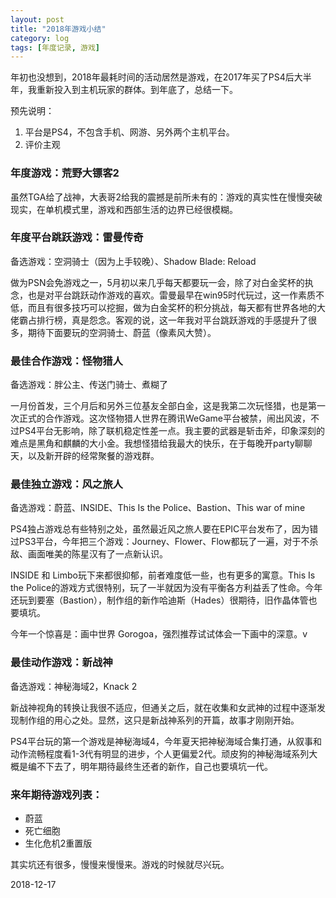 ```yaml
---
layout: post
title: "2018年游戏小结"
category: log
tags: [年度记录, 游戏]
---
```


年初也没想到，2018年最耗时间的活动居然是游戏，在2017年买了PS4后大半年，我重新投入到主机玩家的群体。到年底了，总结一下。

预先说明：

1. 平台是PS4，不包含手机、网游、另外两个主机平台。
2. 评价主观

### 年度游戏：荒野大镖客2

虽然TGA给了战神，大表哥2给我的震撼是前所未有的：游戏的真实性在慢慢突破现实，在单机模式里，游戏和西部生活的边界已经很模糊。

### 年度平台跳跃游戏：雷曼传奇

备选游戏：空洞骑士（因为上手较晚）、Shadow Blade: Reload

做为PSN会免游戏之一，5月初以来几乎每天都要玩一会，除了对白金奖杯的执念，也是对平台跳跃动作游戏的喜欢。雷曼最早在win95时代玩过，这一作素质不低，而且有很多技巧可以挖掘，做为白金奖杯的积分挑战，每天都有世界各地的大佬霸占排行榜，真是怨念。客观的说，这一年我对平台跳跃游戏的手感提升了很多，期待下面要玩的空洞骑士、蔚蓝（像素风大赞）。

### 最佳合作游戏：怪物猎人

备选游戏：胖公主、传送门骑士、煮糊了

一月份首发，三个月后和另外三位基友全部白金，这是我第二次玩怪猎，也是第一次正式的合作游戏。这次怪物猎人世界在腾讯WeGame平台被禁，闹出风波，不过PS4平台无影响，除了联机稳定性差一点。我主要的武器是斩击斧，印象深刻的难点是黑角和麒麟的大小金。我想怪猎给我最大的快乐，在于每晚开party聊聊天，以及新开辟的经常聚餐的游戏群。

### 最佳独立游戏：风之旅人

备选游戏：蔚蓝、INSIDE、This Is the Police、Bastion、This war of mine

PS4独占游戏总有些特别之处，虽然最近风之旅人要在EPIC平台发布了，因为错过PS3平台，今年把三个游戏：Journey、Flower、Flow都玩了一遍，对于不杀敌、画面唯美的陈星汉有了一点新认识。

INSIDE 和 Limbo玩下来都很抑郁，前者难度低一些，也有更多的寓意。This Is the Police的游戏方式很特别，玩了一半就因为没有平衡各方利益丢了性命。今年还玩到要塞（Bastion），制作组的新作哈迪斯（Hades）很期待，旧作晶体管也要填坑。

今年一个惊喜是：画中世界 Gorogoa，强烈推荐试试体会一下画中的深意。v

### 最佳动作游戏：新战神

备选游戏：神秘海域2，Knack 2

新战神视角的转换让我很不适应，但通关之后，就在收集和女武神的过程中逐渐发现制作组的用心之处。显然，这只是新战神系列的开篇，故事才刚刚开始。

PS4平台玩的第一个游戏是神秘海域4，今年夏天把神秘海域合集打通，从叙事和动作流畅程度看1-3代有明显的进步，个人更偏爱2代。顽皮狗的神秘海域系列大概是编不下去了，明年期待最终生还者的新作，自己也要填坑一代。

### 来年期待游戏列表：

- 蔚蓝
- 死亡细胞
- 生化危机2重置版

其实坑还有很多，慢慢来慢慢来。游戏的时候就尽兴玩。

2018-12-17